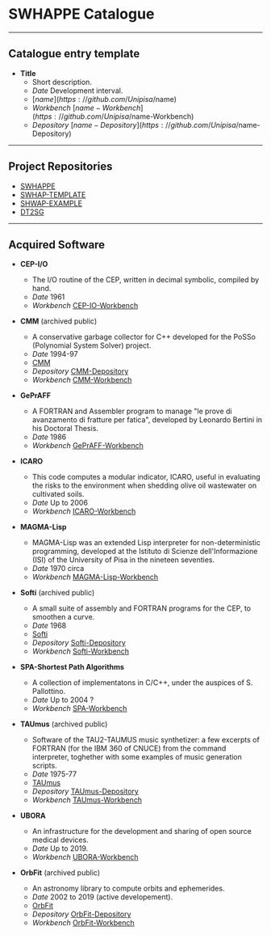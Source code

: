 # SWHAPPE Catalogue

-----------------------

## Catalogue entry template
  
* **Title**
  * Short description.
  * *Date* Development interval.
  * [$name](https://github.com/Unipisa/$name)
  * *Workbench* [$name-Workbench](https://github.com/Unipisa/$name-Workbench)
  * *Depository* [$name-Depository](https://github.com/Unipisa/$name-Depository)

-----------------------

## Project Repositories
  * [SWHAPPE](https://github.com/Unipisa/SWHAPPE)
  * [SWHAP-TEMPLATE](https://github.com/Unipisa/SWHAP-TEMPLATE)
  * [SHWAP-EXAMPLE](https://github.com/Unipisa/SHWAP-EXAMPLE)
  * [DT2SG](https://github.com/Unipisa/DT2SG)

-----------------------

## Acquired Software

* **CEP-I/O**
  * The I/O routine of the CEP, written in decimal symbolic, compiled by hand.
  * *Date* 1961
  * *Workbench* [CEP-IO-Workbench](https://github.com/Unipisa/CEP-IO-Workbench)
  
* **CMM** (archived public)
  * A conservative garbage collector for C++ developed for the PoSSo (Polynomial System Solver) project.
  * *Date* 1994-97
  * [CMM](https://github.com/Unipisa/CMM)
  * *Depository* [CMM-Depository](https://github.com/Unipisa/CMM-Depository)
  * *Workbench* [CMM-Workbench](https://github.com/Unipisa/CMM-Workbench)


* **GePrAFF** 
  * A FORTRAN and Assembler program to manage "le prove di avanzamento di fratture per fatica", developed by Leonardo Bertini in his Doctoral Thesis.
  * *Date* 1986
  * *Workbench* [GePrAFF-Workbench](https://github.com/Unipisa/GePrAFF-Workbench)
  
* **ICARO**
  * This code computes a modular indicator, ICARO, useful in evaluating the risks to the environment when shedding olive oil wastewater on cultivated soils.
  * *Date* Up to 2006
  * *Workbench* [ICARO-Workbench](https://github.com/Unipisa/ICARO-Workbench)

* **MAGMA-Lisp**
  * MAGMA-Lisp was an extended Lisp interpreter for non-deterministic programming, developed at the Istituto di Scienze dell'Informazione (ISI) of the University of Pisa in the nineteen seventies.
  * *Date* 1970 circa
  * *Workbench* [MAGMA-Lisp-Workbench](https://github.com/Unipisa/MAGMA-Lisp-Workbench)

* **Softi** (archived public)
  * A small suite of assembly and FORTRAN programs for the CEP, to smoothen a curve.
  * *Date* 1968
  * [Softi](https://github.com/Unipisa/Softi)
  * *Depository* [Softi-Depository](https://github.com/Unipisa/Softi-Depository)
  * *Workbench* [Softi-Workbench](https://github.com/Unipisa/Softi-Workbench)

  
* **SPA-Shortest Path Algorithms** 
  * A collection of implementatons in C/C++, under the auspices of S. Pallottino.
  * *Date* Up to 2004 ?
  * *Workbench* [SPA-Workbench](https://github.com/Unipisa/SPA-Workbench)

* **TAUmus** (archived public)
  * Software of the TAU2-TAUMUS music synthetizer: a few excerpts of FORTRAN (for the IBM 360 of CNUCE) from the command interpreter, toghether with some examples of music generation scripts.
  * *Date* 1975-77
  * [TAUmus](https://github.com/Unipisa/TAUmus)
  * *Depository* [TAUmus-Depository](https://github.com/Unipisa/TAUmus-Depository)
  * *Workbench* [TAUmus-Workbench](https://github.com/Unipisa/TAUmus-Workbench)
  
* **UBORA**
  * An infrastructure for the development and sharing of open source medical devices.
  * *Date* Up to 2019.
  * *Workbench* [UBORA-Workbench](https://github.com/Unipisa/UBORA-Workbench)
  
* **OrbFit** (archived public)
  * An astronomy library to compute orbits and ephemerides.
  * *Date* 2002 to 2019 (active developement).
  * [OrbFit](https://github.com/Unipisa/OrbFit)
  * *Depository* [OrbFit-Depository](https://github.com/Unipisa/OrbFit-Depository)
  * *Workbench* [OrbFit-Workbench](https://github.com/Unipisa/OrbFit-Workbench)

